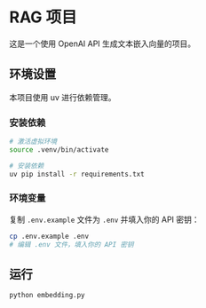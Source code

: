 # RAG 项目

这是一个使用 OpenAI API 生成文本嵌入向量的项目。

## 环境设置

本项目使用 uv 进行依赖管理。

### 安装依赖

```bash
# 激活虚拟环境
source .venv/bin/activate

# 安装依赖
uv pip install -r requirements.txt
```

### 环境变量

复制 `.env.example` 文件为 `.env` 并填入你的 API 密钥：

```bash
cp .env.example .env
# 编辑 .env 文件，填入你的 API 密钥
```

## 运行

```bash
python embedding.py
```
